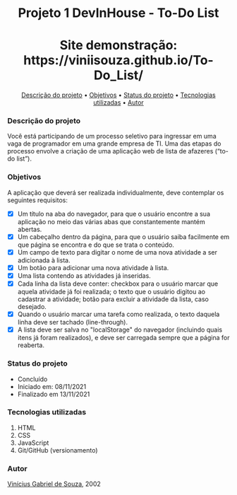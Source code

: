 <h1 align="center"> Projeto 1 DevInHouse - To-Do List </h1>

<h1 align="center">
Site demonstração: https://viniisouza.github.io/To-Do_List/ 
</h1>

<p align="center">
  <a href="#descricao">Descrição do projeto</a> •
 <a href="#objetivo">Objetivos</a> •
 <a href="#status">Status do projeto</a> • 
 <a href="#tecnologias">Tecnologias utilizadas</a> •  
 <a href="#autor">Autor</a>
</p>

<h3 id="descricao">Descrição do projeto</h3>

Você está participando de um processo seletivo para ingressar em uma vaga de programador em uma grande empresa de TI. Uma das etapas do processo envolve a criação de uma aplicação web de lista de afazeres (“to-do list”).


<h3 id="objetivo">Objetivos</h3>

A aplicação que deverá ser realizada individualmente, deve contemplar os seguintes requisitos:

- [X] Um título na aba do navegador, para que o usuário encontre a sua aplicação no meio das várias abas que constantemente mantém abertas.
- [X] Um cabeçalho dentro da página, para que o usuário saiba facilmente em que página se encontra e do que se trata o conteúdo.
- [X] Um campo de texto para digitar o nome de uma nova atividade a ser adicionada à lista.
- [X] Um botão para adicionar uma nova atividade à lista.
- [X] Uma lista contendo as atividades já inseridas.
- [X] Cada linha da lista deve conter: checkbox para o usuário marcar que aquela atividade já foi realizada; o texto que o usuário digitou ao cadastrar a atividade; botão para excluir a atividade da lista, caso desejado.
- [X] Quando o usuário marcar uma tarefa como realizada, o texto daquela linha deve ser tachado (line-through).
- [X] A lista deve ser salva no "localStorage" do navegador (incluindo quais itens já foram realizados), e deve ser carregada sempre que a página for reaberta.

<h3 id="status">Status do projeto</h3>

* Concluído
* Iniciado em: 08/11/2021
* Finalizado em 13/11/2021

<h3 id="tecnologias">Tecnologias utilizadas</h3>

1. HTML
2. CSS
3. JavaScript 
4. Git/GitHub (versionamento)

<h3 id="autor">Autor</h3>

[Vinícius Gabriel de Souza](https://github.com/ViniiSouza), 2002